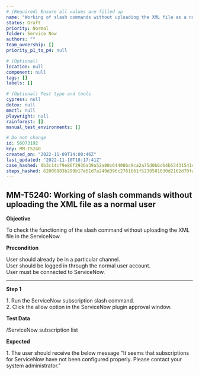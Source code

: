 ```yaml
---
# (Required) Ensure all values are filled up
name: "Working of slash commands without uploading the XML file as a normal user"
status: Draft
priority: Normal
folder: Service Now
authors: ""
team_ownership: []
priority_p1_to_p4: null

# (Optional)
location: null
component: null
tags: []
labels: []

# (Optional) Test type and tools
cypress: null
detox: null
mmctl: null
playwright: null
rainforest: []
manual_test_environments: []

# Do not change
id: 56073192
key: MM-T5240
created_on: "2022-11-09T14:00:46Z"
last_updated: "2022-11-10T18:17:41Z"
case_hashed: 0b3c14cf9e86f2936a39a52a80c64408bc9ca2a75d0b6d64b53431541c57e83e61391d05d43b5619120993272b720268
steps_hashed: 62000883b299b17e61d7a249d396c2761661f5238581030d2162d70fa005f2675ac94cc86435f3324c8213b46a47dbae
---
```


<!-- (Auto-generated) Based on frontmatter's "key" and "name" -->

## MM-T5240: Working of slash commands without uploading the XML file as a normal user

**Objective**

To check the functioning of the slash command without uploading the XML file in the ServiceNow.

**Precondition**

User should already be in a particular channel.\
User should be logged in through the normal user account.\
User must be connected to ServiceNow.

---

**Step 1**

1\. Run the ServiceNow subscription slash command.\
2\. Click the allow option in the ServiceNow plugin approval window.

**Test Data**

/ServiceNow subscription list

**Expected**

1\. The user should receive the below message "It seems that subscriptions for ServiceNow have not been configured properly. Please contact your system administrator."

